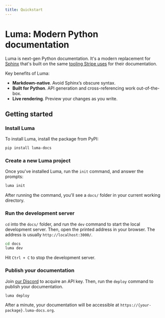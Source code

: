 ```yaml
---
title: Quickstart
---
```


# Luma: Modern Python documentation

Luma is next-gen Python documentation. It's a modern replacement for
[Sphinx](https://www.sphinx-doc.org/en/master/) that's built on the same [tooling
Stripe uses](https://markdoc.dev/) for their documentation.

Key benefits of Luma:

- **Markdown-native**. Avoid Sphinx’s obscure syntax.
- **Built for Python**. API generation and cross-referencing work out-of-the-box.
- **Live rendering**. Preview your changes as you write.

## Getting started

### Install Luma

To install Luma, install the package from PyPI:

```bash
pip install luma-docs
```

### Create a new Luma project

Once you've installed Luma, run the `init` command, and answer the prompts:

```bash
luma init
```

After running the command, you'll see a `docs/` folder in your current working
directory.

### Run the development server

`cd` into the `docs/` folder, and run the `dev` command to start the local development
server. Then, open the printed address in your browser. The address is usually
`http://localhost:3000/`.

```bash
cd docs
luma dev
```

Hit `Ctrl + C` to stop the development server.

### Publish your documentation

Join [our Discord](https://discord.gg/e7TP6nqCS5) to acquire an API key. Then, run the `deploy` command to publish
your documentation.

```
luma deploy
```

After a minute, your documentation will be accessible at
`https://{your-package}.luma-docs.org`.

